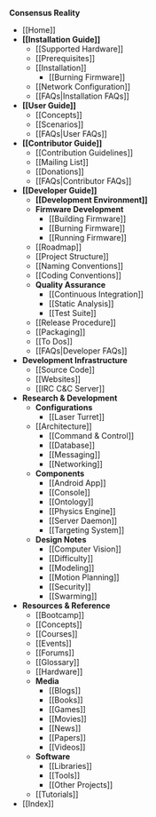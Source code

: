 **Consensus Reality**

* [[Home]]
* **[[Installation Guide]]**
  * [[Supported Hardware]]
  * [[Prerequisites]]
  * [[Installation]]
    * [[Burning Firmware]]
  * [[Network Configuration]]
  * [[FAQs|Installation FAQs]]
* **[[User Guide]]**
  * [[Concepts]]
  * [[Scenarios]]
  * [[FAQs|User FAQs]]
* **[[Contributor Guide]]**
  * [[Contribution Guidelines]]
  * [[Mailing List]]
  * [[Donations]]
  * [[FAQs|Contributor FAQs]]
* **[[Developer Guide]]**
  * **[[Development Environment]]**
  * **Firmware Development**
    * [[Building Firmware]]
    * [[Burning Firmware]]
    * [[Running Firmware]]
  * [[Roadmap]]
  * [[Project Structure]]
  * [[Naming Conventions]]
  * [[Coding Conventions]]
  * **Quality Assurance**
    * [[Continuous Integration]]
    * [[Static Analysis]]
    * [[Test Suite]]
  * [[Release Procedure]]
  * [[Packaging]]
  * [[To Dos]]
  * [[FAQs|Developer FAQs]]
* **Development Infrastructure**
  * [[Source Code]]
  * [[Websites]]
  * [[IRC C&C Server]]
* **Research & Development**
  * **Configurations**
    * [[Laser Turret]]
  * [[Architecture]]
    * [[Command & Control]]
    * [[Database]]
    * [[Messaging]]
    * [[Networking]]
  * **Components**
    * [[Android App]]
    * [[Console]]
    * [[Ontology]]
    * [[Physics Engine]]
    * [[Server Daemon]]
    * [[Targeting System]]
  * **Design Notes**
    * [[Computer Vision]]
    * [[Difficulty]]
    * [[Modeling]]
    * [[Motion Planning]]
    * [[Security]]
    * [[Swarming]]
* **Resources & Reference**
  * [[Bootcamp]]
  * [[Concepts]]
  * [[Courses]]
  * [[Events]]
  * [[Forums]]
  * [[Glossary]]
  * [[Hardware]]
  * **Media**
    * [[Blogs]]
    * [[Books]]
    * [[Games]]
    * [[Movies]]
    * [[News]]
    * [[Papers]]
    * [[Videos]]
  * **Software**
    * [[Libraries]]
    * [[Tools]]
    * [[Other Projects]]
  * [[Tutorials]]
* [[Index]]

